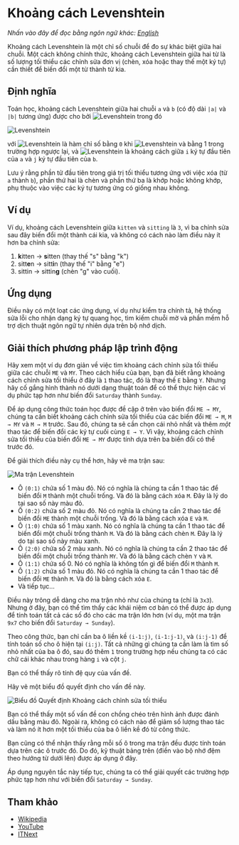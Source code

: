 # Khoảng cách Levenshtein

_Nhấn vào đây để đọc bằng ngôn ngữ khác:_
[_English_](README.en-EN.md)

Khoảng cách Levenshtein là một chỉ số chuỗi để đo sự khác biệt giữa hai chuỗi. Một cách không chính thức, khoảng cách Levenshtein giữa hai từ là số lượng tối thiểu các chỉnh sửa đơn vị (chèn, xóa hoặc thay thế một ký tự) cần thiết để biến đổi một từ thành từ kia.

## Định nghĩa

Toán học, khoảng cách Levenshtein giữa hai chuỗi `a` và `b` (có độ dài `|a|` và `|b|` tương ứng) được cho bởi
![Levenshtein](https://wikimedia.org/api/rest_v1/media/math/render/svg/4cf357d8f2135035207088d2c7b890fb4b64e410)
trong đó

![Levenshtein](https://wikimedia.org/api/rest_v1/media/math/render/svg/f0a48ecfc9852c042382fdc33c19e11a16948e85)

với
![Levenshtein](https://wikimedia.org/api/rest_v1/media/math/render/svg/52512ede08444b13838c570ba4a3fc71d54dbce9)
là hàm chỉ số bằng `0` khi
![Levenshtein](https://wikimedia.org/api/rest_v1/media/math/render/svg/231fda9ee578f0328c5ca28088d01928bb0aaaec)
và bằng 1 trong trường hợp ngược lại, và
![Levenshtein](https://wikimedia.org/api/rest_v1/media/math/render/svg/bdc0315678caad28648aafedb6ebafb16bd1655c)
là khoảng cách giữa `i` ký tự đầu tiên của `a` và `j` ký tự đầu tiên của `b`.

Lưu ý rằng phần tử đầu tiên trong giá trị tối thiểu tương ứng với việc xóa (từ `a` thành `b`), phần thứ hai là chèn và phần thứ ba là khớp hoặc không khớp, phụ thuộc vào việc các ký tự tương ứng có giống nhau không.

## Ví dụ

Ví dụ, khoảng cách Levenshtein giữa `kitten` và `sitting` là `3`, vì ba chỉnh sửa sau đây biến đổi một thành cái kia, và không có cách nào làm điều này ít hơn ba chỉnh sửa:

1. **k**itten → **s**itten (thay thế "s" bằng "k")
2. sitt**e**n → sitt**i**n (thay thế "i" bằng "e")
3. sittin → sittin**g** (chèn "g" vào cuối).

## Ứng dụng

Điều này có một loạt các ứng dụng, ví dụ như kiểm tra chính tả, hệ thống sửa lỗi cho nhận dạng ký tự quang học, tìm kiếm chuỗi mờ và phần mềm hỗ trợ dịch thuật ngôn ngữ tự nhiên dựa trên bộ nhớ dịch.

## Giải thích phương pháp lập trình động

Hãy xem một ví dụ đơn giản về việc tìm khoảng cách chỉnh sửa tối thiểu giữa các chuỗi `ME` và `MY`. Theo cách hiểu của bạn, bạn đã biết rằng khoảng cách chỉnh sửa tối thiểu ở đây là `1` thao tác, đó là thay thế `E` bằng `Y`. Nhưng hãy cố gắng hình thành nó dưới dạng thuật toán để có thể thực hiện các ví dụ phức tạp hơn như biến đổi `Saturday` thành `Sunday`.

Để áp dụng công thức toán học được đề cập ở trên vào biến đổi `ME → MY`, chúng ta cần biết khoảng cách chỉnh sửa tối thiểu của các biến đổi `ME → M`, `M → MY` và `M → M` trước. Sau đó, chúng ta sẽ cần chọn cái nhỏ nhất và thêm _một_ thao tác để biến đổi các ký tự cuối cùng `E → Y`. Vì vậy, khoảng cách chỉnh sửa tối thiểu của biến đổi `ME → MY` được tính dựa trên ba biến đổi có thể trước đó.

Để giải thích điều này cụ thể hơn, hãy vẽ ma trận sau:

![Ma trận Levenshtein](https://cdn-images-1.medium.com/max/1600/1*aTunSUoy0BJyYBVn4tWGrA.png)

- Ô `(0:1)` chứa số 1 màu đỏ. Nó có nghĩa là chúng ta cần 1 thao tác để biến đổi `M` thành một chuỗi trống. Và đó là bằng cách xóa `M`. Đây là lý do tại sao số này màu đỏ.
- Ô `(0:2)` chứa số 2 màu đỏ. Nó có nghĩa là chúng ta cần 2 thao tác để biến đổi `ME` thành một chuỗi trống. Và đó là bằng cách xóa `E` và `M`.
- Ô `(1:0)` chứa số 1 màu xanh. Nó có nghĩa là chúng ta cần 1 thao tác để biến đổi một chuỗi trống thành `M`. Và đó là bằng cách chèn `M`. Đây là lý do tại sao số này màu xanh.
- Ô `(2:0)` chứa số 2 màu xanh. Nó có nghĩa là chúng ta cần 2 thao tác để biến đổi một chuỗi trống thành `MY`. Và đó là bằng cách chèn `Y` và `M`.
- Ô `(1:1)` chứa số 0. Nó có nghĩa là không tốn gì
  để biến đổi `M` thành `M`.
- Ô `(1:2)` chứa số 1 màu đỏ. Nó có nghĩa là chúng ta cần 1 thao tác
  để biến đổi `ME` thành `M`. Và đó là bằng cách xóa `E`.
- Và tiếp tục...

Điều này trông dễ dàng cho ma trận nhỏ như của chúng ta (chỉ là `3x3`). Nhưng ở đây, bạn có thể tìm thấy các khái niệm cơ bản có thể được áp dụng để tính toán tất cả các số đó cho các ma trận lớn hơn (ví dụ, một ma trận `9x7` cho biến đổi `Saturday → Sunday`).

Theo công thức, bạn chỉ cần ba ô liền kề `(i-1:j)`, `(i-1:j-1)`, và `(i:j-1)` để tính toán số cho ô hiện tại `(i:j)`. Tất cả những gì chúng ta cần làm là tìm số nhỏ nhất của ba ô đó, sau đó thêm `1` trong trường hợp nếu chúng ta có các chữ cái khác nhau trong hàng `i` và cột `j`.

Bạn có thể thấy rõ tính đệ quy của vấn đề.

Hãy vẽ một biểu đồ quyết định cho vấn đề này.

![Biểu đồ Quyết định Khoảng cách chỉnh sửa tối thiểu](https://cdn-images-1.medium.com/max/1600/1*8jD0qvr5B9PwRFM_9z7q9A.png)

Bạn có thể thấy một số vấn đề con chồng chéo trên hình ảnh được đánh dấu
bằng màu đỏ. Ngoài ra, không có cách nào để giảm số lượng thao tác và làm
nó ít hơn một tối thiểu của ba ô liền kề đó từ công thức.

Bạn cũng có thể nhận thấy rằng mỗi số ô trong ma trận đều được tính toán
dựa trên các ô trước đó. Do đó, kỹ thuật bảng trên (điền vào bộ nhớ đệm theo
hướng từ dưới lên) được áp dụng ở đây.

Áp dụng nguyên tắc này tiếp tục, chúng ta có thể giải quyết các trường hợp
phức tạp hơn như với biến đổi `Saturday → Sunday`.

## Tham khảo

- [Wikipedia](https://en.wikipedia.org/wiki/Levenshtein_distance)
- [YouTube](https://www.youtube.com/watch?v=We3YDTzNXEk&list=PLLXdhg_r2hKA7DPDsunoDZ-Z769jWn4R8)
- [ITNext](https://itnext.io/dynamic-programming-vs-divide-and-conquer-2fea680becbe)
